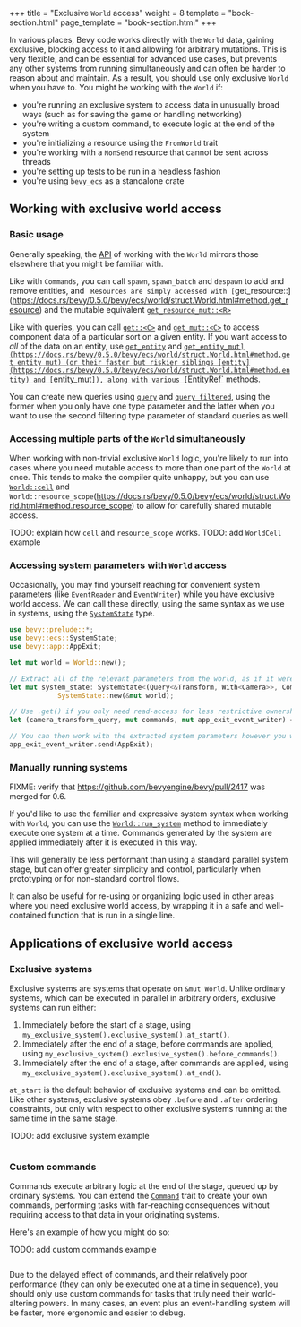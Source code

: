 +++
title = "Exclusive `World` access"
weight = 8
template = "book-section.html"
page_template = "book-section.html"
+++

In various places, Bevy code works directly with the `World` data, gaining exclusive, blocking access to it and allowing for arbitrary mutations.
This is very flexible, and can be essential for advanced use cases, but prevents any other systems from running simultaneously and can often be harder to reason about and maintain.
As a result, you should use only exclusive `World` when you have to.
You might be working with the `World` if:

- you're running an exclusive system to access data in unusually broad ways (such as for saving the game or handling networking)
- you're writing a custom command, to execute logic at the end of the system
- you're initializing a resource using the `FromWorld` trait
- you're working with a `NonSend` resource that cannot be sent across threads
- you're setting up tests to be run in a headless fashion
- you're using `bevy_ecs` as a standalone crate

## Working with exclusive world access

### Basic usage

Generally speaking, the [API](https://docs.rs/bevy/0.5.0/bevy/ecs/world/struct.World.html) of working with the `World` mirrors those elsewhere that you might be familiar with.

Like with `Commands`, you can call `spawn`, `spawn_batch` and `despawn` to add and remove entities, and `
Resources are simply accessed with [`get_resource::<R>](https://docs.rs/bevy/0.5.0/bevy/ecs/world/struct.World.html#method.get_resource) and the mutable equivalent [`get_resource_mut::<R>`](https://docs.rs/bevy/0.5.0/bevy/ecs/world/struct.World.html#method.get_resource)

Like with queries, you can call [`get::<C>`](https://docs.rs/bevy/0.5.0/bevy/ecs/world/struct.World.html#method.get) and [`get_mut::<C>`](https://docs.rs/bevy/0.5.0/bevy/ecs/world/struct.World.html#method.get_mut) to access component data of a particular sort on a given entity. 
If you want access to *all* of the data on an entity, use [`get_entity`](https://docs.rs/bevy/0.5.0/bevy/ecs/world/struct.World.html#method.get_entity) and [`get_entity_mut](https://docs.rs/bevy/0.5.0/bevy/ecs/world/struct.World.html#method.get_entity_mut) (or their faster but riskier siblings [entity](https://docs.rs/bevy/0.5.0/bevy/ecs/world/struct.World.html#method.entity) and [`entity_mut`]), along with various [`EntityRef`](https://docs.rs/bevy/0.5.0/bevy/ecs/world/struct.EntityRef.html) methods.

You can create new queries using [`query`](https://docs.rs/bevy/0.5.0/bevy/ecs/world/struct.World.html#method.query) and [`query_filtered`](https://docs.rs/bevy/0.5.0/bevy/ecs/world/struct.World.html#method.query_filtered), using the former when you only have one type parameter and the latter when you want to use the second filtering type parameter of standard queries as well.

### Accessing multiple parts of the `World` simultaneously

When working with non-trivial exclusive `World` logic, you're likely to run into cases where you need mutable access to more than one part of the `World` at once.
This tends to make the compiler quite unhappy, but you can use [`World::cell`](https://docs.rs/bevy/0.5.0/bevy/ecs/world/struct.World.html#method.bundles) and `World::resource_scope`(https://docs.rs/bevy/0.5.0/bevy/ecs/world/struct.World.html#method.resource_scope) to allow for carefully shared mutable access.

TODO: explain how `cell` and `resource_scope` works.
TODO: add `WorldCell` example

### Accessing system parameters with `World` access

Occasionally, you may find yourself reaching for convenient system parameters (like `EventReader` and `EventWriter`) while you have exclusive world access.
We can call these directly, using the same syntax as we use in systems, using the [`SystemState`](https://docs.rs/bevy/latest/bevy/ecs/system/struct.SystemState) type.

```rust
use bevy::prelude::*;
use bevy::ecs::SystemState;
use bevy::app::AppExit;

let mut world = World::new();

// Extract all of the relevant parameters from the world, as if it were a system
let mut system_state: SystemState<(Query<&Transform, With<Camera>>, Commands, EventWriter<AppExit>>)> =
            SystemState::new(&mut world);

// Use .get() if you only need read-access for less restrictive ownership constraints
let (camera_transform_query, mut commands, mut app_exit_event_writer) = system_state.get_mut(&world);

// You can then work with the extracted system parameters however you wish
app_exit_event_writer.send(AppExit);
```

### Manually running systems

FIXME: verify that https://github.com/bevyengine/bevy/pull/2417 was merged for 0.6.

If you'd like to use the familiar and expressive system syntax when working with `World`, you can use the [`World::run_system`](https://docs.rs/bevy/0.5.0/bevy/ecs/world/struct.World.html#method.run_system) method to immediately execute one system at a time.
Commands generated by the system are applied immediately after it is executed in this way.

This will generally be less performant than using a standard parallel system stage,
but can offer greater simplicity and control, particularly when prototyping or for non-standard control flows.

It can also be useful for re-using or organizing logic used in other areas where you need exclusive world access, by wrapping it in a safe and well-contained function that is run in a single line.

## Applications of exclusive world access

### Exclusive systems

Exclusive systems are systems that operate on `&mut World`.
Unlike ordinary systems, which can be executed in parallel in arbitrary orders, exclusive systems can run either:

1. Immediately before the start of a stage, using `my_exclusive_system().exclusive_system().at_start()`.
2. Immediately after the end of a stage, before commands are applied, using `my_exclusive_system().exclusive_system().before_commands()`.
3. Immediately after the end of a stage, after commands are applied, using `my_exclusive_system().exclusive_system().at_end()`.

`at_start` is the default behavior of exclusive systems and can be omitted.
Like other systems, exclusive systems obey `.before` and `.after` ordering constraints, but only with respect to other exclusive systems running at the same time in the same stage.

TODO: add exclusive system example
```rust

```

### Custom commands

Commands execute arbitrary logic at the end of the stage, queued up by ordinary systems.
You can extend the [`Command`](https://docs.rs/bevy/0.5.0/bevy/ecs/system/trait.Command.html) trait to create your own commands, performing tasks with far-reaching consequences without requiring access to that data in your originating systems.

Here's an example of how you might do so:

TODO: add custom commands example
```rust

```

Due to the delayed effect of commands, and their relatively poor performance (they can only be executed one at a time in sequence), you should only use custom commands for tasks that truly need their world-altering powers.
In many cases, an event plus an event-handling system will be faster, more ergonomic and easier to debug.
